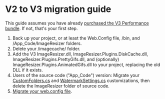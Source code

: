 # V2 to V3 migration guide

This guide assumes you have already [purchased the V3 Performance bundle](/plugins/upgradefrom2). If not, that's your first step.

1. Back up your project, or at least the Web.Config file, /bin, and /App_Code/ImageResizer folders.
2. Delete your /imagecache/ folder.
3. Add the V3 ImageResizer.dll, ImageResizer.Plugins.DiskCache.dll, ImageResizer.Plugins.PrettyGifs.dll, and (optionally) ImageResizer.Plugins.AnimatedGifs.dll to your project, replacing the old DLL if it exists.
4. Users of the source code ("App_Code") version: Migrate your [CustomFolders.cs](customfolders) and [WatermarkSettings.cs](watermarksettings) customizations, then delete the ImageResizer folder of source code.
5. [Migrate your web.config file](configuration).
